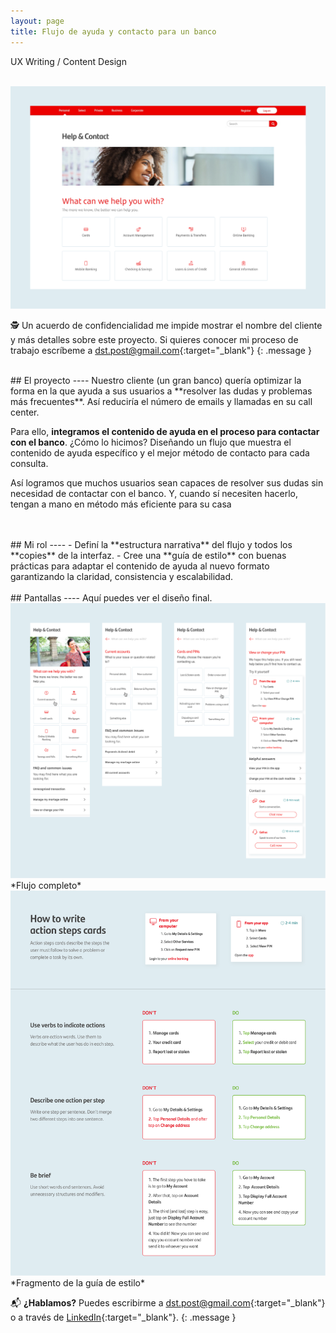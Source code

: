 ```yaml
---
layout: page
title: Flujo de ayuda y contacto para un banco
---
```

UX Writing / Content Design<br>

<br>
<a href="{{ site.baseurl }}/assets/Ayuda-y-contacto_1.png" target="_blank">
    <img 
        src="/assets/Ayuda-y-contacto_1.png" 
        alt="Ayuda-y-contacto_1"
    >
</a>

🕵️ Un acuerdo de confidencialidad me impide mostrar el nombre del cliente y más detalles sobre este proyecto. Si quieres conocer mi proceso de trabajo escríbeme a [dst.post@gmail.com](mailto:dst.post@gmail.com){:target="_blank"}
{: .message }




<br>
## El proyecto
----
Nuestro cliente (un gran banco) quería optimizar la forma en la que ayuda a sus usuarios a **resolver las dudas y problemas más frecuentes**. Así reduciría el número de emails y llamadas en su call center.

Para ello, **integramos el contenido de ayuda en el proceso para contactar con el banco**. ¿Cómo lo hicimos? Diseñando un flujo que muestra el contenido de ayuda específico y el mejor método de contacto para cada consulta. 

Así logramos que muchos usuarios sean capaces de resolver sus dudas sin necesidad de contactar con el banco. Y, cuando sí necesiten hacerlo, tengan a mano en método más eficiente para su casa


<br>
<br>
## Mi rol
----
- Definí la **estructura narrativa** del flujo y todos los **copies** de la interfaz.
- Cree una **guía de estilo** con buenas prácticas para adaptar el contenido de ayuda al nuevo formato garantizando la claridad, consistencia y escalabilidad.


<br>
<br>
## Pantallas
----
Aquí puedes ver el diseño final.

<br>
<a href="{{ site.baseurl }}/assets/Ayuda-y-contacto_2.png" target="_blank">
    <img 
        src="/assets/Ayuda-y-contacto_2.png" 
        alt="Ayuda-y-contacto_2"
    >
</a>
*Flujo completo*

<br>
<a href="{{ site.baseurl }}/assets/Ayuda-y-contacto_3.png" target="_blank">
    <img 
        src="/assets/Ayuda-y-contacto_3.png" 
        alt="Ayuda-y-contacto_3"
    >
</a>
*Fragmento de la guía de estilo*

<br>

📬 **¿Hablamos?** Puedes escribirme a [dst.post@gmail.com](mailto:dst.post@gmail.com){:target="_blank"} o a través de [LinkedIn](https://www.linkedin.com/in/daniel-s%C3%A1ez-torregrosa/){:target="_blank"}.
{: .message }

<br>

